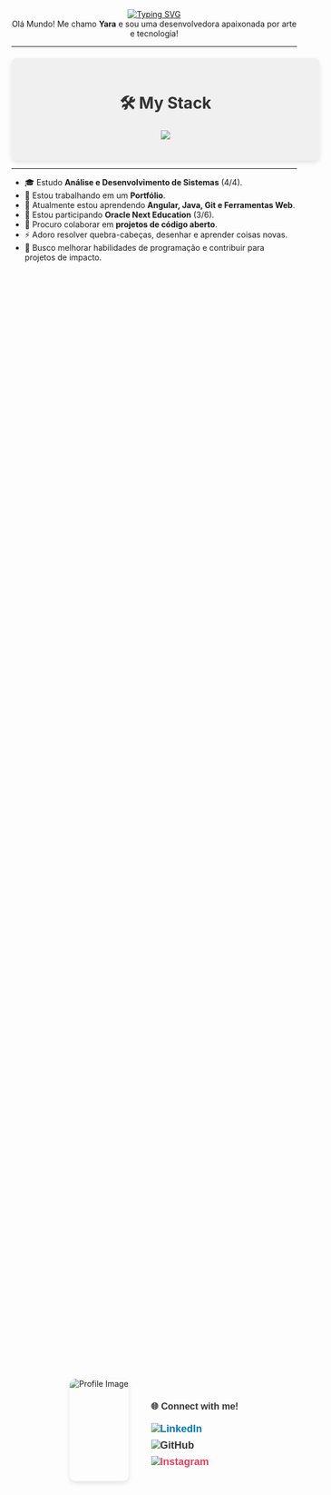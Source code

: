 <div align="center">
  <a href="https://git.io/typing-svg">
    <img src="https://readme-typing-svg.demolab.com?font=Fira+Code&weight=500&size=22&pause=1000&color=EEEEEE&center=true&vCenter=true&random=false&width=524&lines=%E2%8A%B9+Welcome+to+my+profile!+%CB%99%E1%B5%95%CB%99+%E2%8A%B9+" alt="Typing SVG">
  </a>
</div>

<div align="center">
  Olá Mundo! Me chamo <strong>Yara</strong> e sou uma desenvolvedora apaixonada por arte e tecnologia!
</div>

---

<div align="center" style="background-color: #f0f0f0; padding: 20px; border-radius: 10px; box-shadow: 0 4px 8px rgba(0,0,0,0.1); margin-top: 20px; max-width: 600px; width: 100%;">
  <h2 style="color: #333; font-size: 28px; margin-bottom: 20px;">🛠 My Stack</h2>  
  <p align="center">
    <a href="https://skillicons.dev">
      <img src="https://skillicons.dev/icons?i=html,css,angular,java,mysql,postgres,aws,php,typescript,vscode,git,spring,eclipse&theme=light" />
    </a>
  </p>
</div>

---

- 🎓 Estudo **Análise e Desenvolvimento de Sistemas** (4/4).  
- 🔭 Estou trabalhando em um **Portfólio**.  
- 🌱 Atualmente estou aprendendo **Angular, Java, Git e Ferramentas Web**.  
- 🌱 Estou participando **Oracle Next Education** (3/6).  
- 👯 Procuro colaborar em **projetos de código aberto**.  
- ⚡ Adoro resolver quebra-cabeças, desenhar e aprender coisas novas.  
- 🎯 Busco melhorar habilidades de programação e contribuir para projetos de impacto.

#

  <br>
  
<div style="display: flex; align-items: center; justify-content: center; height: 100vh; gap: 40px;">
  <!-- Imagem à esquerda -->
  <img alt="Profile Image" height="180px" src="study.gif" style="border-radius: 10px; box-shadow: 0 4px 8px rgba(0,0,0,0.1);">

  <!-- Links à direita da imagem -->
  <div style="text-align: left; font-family: 'Arial', sans-serif;">
    <h3 style="color: #333; margin-bottom: 20px;">🌐 Connect with me!</h3>
    <a href="https://www.linkedin.com/in/yara-rosa-dev" target="_blank" style="display: block; margin: 8px 0; font-size: 18px; color: #0077B5; text-decoration: none; font-weight: bold;">
        <img src="https://img.shields.io/badge/LinkedIn-000?style=for-the-badge&logo=linkedin&logoColor=EEEEEE" alt="LinkedIn">
    </a>  
    <a href="https://github.com/yarazip" target="_blank" style="display: block; margin: 8px 0; font-size: 18px; color: #333; text-decoration: none; font-weight: bold;">
        <img src="https://img.shields.io/badge/GitHub-000?style=for-the-badge&logo=github&logoColor=EEEEEE" alt="GitHub">
    </a>  
    <a href="https://instagram.com/ynharaart" target="_blank" style="display: block; margin: 8px 0; font-size: 18px; color: #E4405F; text-decoration: none; font-weight: bold;">
        <img src="https://img.shields.io/badge/Instagram-000?style=for-the-badge&logo=instagram&logoColor=EEEEEE" alt="Instagram">
    </a>  
  </div>
</div>




<br>  <br>

#

<div style="text-align: center;" align="center">
 <h3 align="center">GitHub Stats</h3>

<p align="center">
  <table>
    <tr>
      <td>
        <img src="https://github-readme-stats.vercel.app/api?username=yarazip&show_icons=true&count_private=true&hide=issues&bg_color=000000&title_color=BBBBBB&text_color=DDDDDD&icon_color=CCCCCC&border_color=444" alt="GitHub Stats" />
      </td>
      <td>
        <img src="https://github-readme-stats.vercel.app/api/top-langs/?username=yarazip&layout=compact&hide=html,scss,less&count_private=true&bg_color=000000&title_color=BBBBBB&text_color=DDDDDD&icon_color=CCCCCC&border_color=444" alt="Top Langs" />
      </td>
    </tr>
  </table>
</p>



</div>


---

#

_O conhecimento só faz sentido quando compartilhado!._

#

Fique à vontade para me enviar uma mensagem ou colaborar em projetos! 😊

<picture align="center">
  <source media="(prefers-color-scheme: dark)" srcset="https://raw.githubusercontent.com/yarazip/yarazip/output/github-contribution-grid-snake-dark.svg">
  <source media="(prefers-color-scheme: light)" srcset="https://raw.githubusercontent.com/yarazip/yarazip/output/github-contribution-grid-snake-dark.svg">
  <img align="center" alt="github contribution grid snake animation" src="https://raw.githubusercontent.com/yarazip/yarazip/output/github-contribution-grid-snake.svg">
</picture>

---

#

_O conhecimento só faz sentido quando compartilhado!._

#

Fique à vontade para me enviar uma mensagem ou colaborar em projetos! 😊
